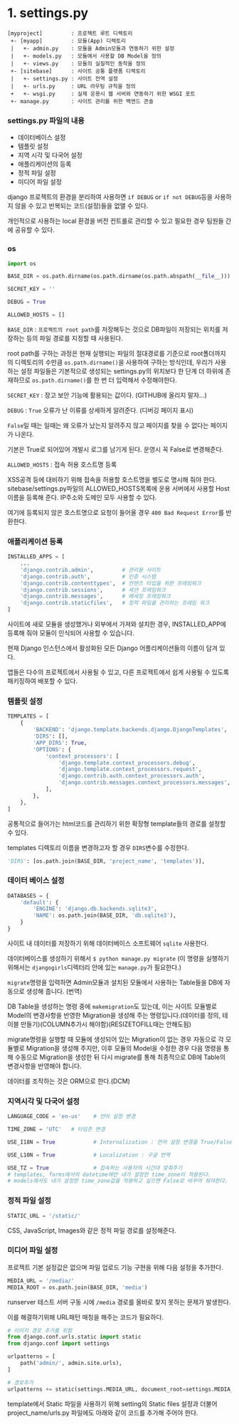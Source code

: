 # 1. settings.py

```
[myproject]         : 프로젝트 루트 디렉토리
 +- [myapp]         : 모듈(App) 디렉토리
 |   +- admin.py    : 모듈을 Admin모듈과 연동하기 위한 설정
 |   +- models.py   : 모듈에서 사용할 DB Model을 정의
 |   +- views.py    : 모듈의 실질적인 동작을 정의
 +- [sitebase]      : 사이트 공통 플랫폼 디렉토리
 |   +- settings.py : 사이트 전역 설정
 |   +- urls.py     : URL 라우팅 규칙을 정의
 +   +- wsgi.py     : 실제 운용시 웹 서버와 연동하기 위한 WSGI 포트
 +- manage.py       : 사이트 관리를 위한 백엔드 콘솔
```



### settings.py 파일의 내용

- 데이터베이스 설정
- 템플릿 설정
- 지역 시각 및 다국어 설정
- 애플리케이션의 등록
- 정적 파일 설정
- 미디어 파일 설정

django 프로젝트의 환경을 분리하여 사용하면 `if DEBUG` or `if not DEBUG`등을 사용하지 않을 수 있고 반복되는 코드(설정)들을 없앨 수 있다.

개인적으로 사용하는 local 환경을 버전 컨트롤로 관리할 수 있고 필요한 경우 팀원들 간에 공유할 수 있다.



### os

```python
import os

BASE_DIR = os.path.dirname(os.path.dirname(os.path.abspath(__file__)))

SECRET_KEY = ''

DEBUG = True

ALLOWED_HOSTS = []
```

`BASE_DIR` : `프로젝트의 root path`를 저장해두는 것으로 DB파일이 저장되는 위치를 저장하는 등의 파일 경로를 지정할 때 사용된다.

root path를 구하는 과정은 현재 실행되는 파일의 절대경로를 기준으로 root폴더까지의 디렉토리의 수만큼 `os.path.dirname()`을 사용하여 구하는 방식인데, 우리가 사용하는 설정 파일들은 기본적으로 생성되는 settings.py의 위치보다 한 단계 더 하위에 존재하므로 `os.path.dirname()`를 한 번 더 입력해서 수정해야한다.



`SECRET_KEY` : 장고 보안 기능에 활용되는 값이다. (GITHUB에 올리지 말자...)



`DEBUG` : `True` 오류가 난 이류를 상세하게 알려준다. (디버깅 페이지 표시)

`False`일 때는 일때는 왜 오류가 났는지 알려주지 않고 페이지를 찾을 수 없다는 페이지가 나온다.

기본은 True로 되어있어 개발시 로그를 남기게 된다. 운영시 꼭 False로 변경해준다.



`ALLOWED_HOSTS` : 접속 허용 호스트명 등록

XSS공격 등에 대비하기 위해 접속을 허용할 호스트명을 별도로 명시해 줘야 한다. sitebase/settings.py파일의 ALLOWED_HOSTS목록에 운용 서버에서 사용할 Host이름을 등록해 준다. IP주소와 도메인 모두 사용할 수 있다.

여기에 등록되지 않은 호스트명으로 요청이 들어올 경우 `400 Bad Request Error`를 반환한다.





### 애플리케이션 등록

```python
INSTALLED_APPS = [
    ...
    'django.contrib.admin',         # 관리용 사이트
    'django.contrib.auth',          # 인증 시스템
    'django.contrib.contenttypes',  # 컨텐츠 타입을 위한 프레임워크
    'django.contrib.sessions',      # 세션 프레임워크
    'django.contrib.messages',      # 메세징 프레임워크
    'django.contrib.staticfiles',   # 정적 파일을 관리하는 프레임 워크
]
```

사이트에 새로 모듈을 생성했거나 외부에서 가져와 설치한 경우, INSTALLED_APP에 등록해 줘야 모듈이 인식되어 사용할 수 있습니다.

현재 Django 인스턴스에서 활성화된 모든 Django 어플리케이션들의 이름이 담겨 있다. 

앱들은 다수의 프로젝트에서 사용될 수 있고, 다른 프로젝트에서 쉽게 사용될 수 있도록 패키징하여 배포할 수 있다.



### 템플릿 설정

```python
TEMPLATES = [
    {
        'BACKEND': 'django.template.backends.django.DjangoTemplates',
        'DIRS': [],
        'APP_DIRS': True,
        'OPTIONS': {
            'context_processors': [
                'django.template.context_processors.debug',
                'django.template.context_processors.request',
                'django.contrib.auth.context_processors.auth',
                'django.contrib.messages.context_processors.messages',
            ],
        },
    },
]
```

공통적으로 들어가는 html코드를 관리하기 위한 확장형 template들의 경로를 설정할 수 있다.

templates 디렉토리 이름을 변경하고자 할 경우 `DIRS`변수를 수정한다.

```PYTHON
'DIRS': [os.path.join(BASE_DIR, 'project_name', 'templates')],
```





### 데이터 베이스 설정

```python
DATABASES = {
    'default': {
        'ENGINE': 'django.db.backends.sqlite3',
        'NAME': os.path.join(BASE_DIR, 'db.sqlite3'),
    }
}
```

사이트 내 데이터를 저장하기 위해 데이터베이스 소프트웨어 `sqlite` 사용한다.

데이터베이스를 생성하기 위해서  `$ python manage.py migrate` (이 명령을 실행하기 위해서는 `djangogirls`디렉터리 안에 있는 `manage.py`가 필요한다.)

`migrate`명령을 입력하면 Admin모듈과 설치된 모듈에서 사용하는 Table들을 DB에 자동으로 생성해 줍니다. (번역)

DB Table을 생성하는 명령 중에 `makemigration`도 있는데, 이는 사이트 모듈별로 Model의 변경사항을 반영한 Migration을 생성해 주는 명령입니다.(데이터를 정의, 테이블 만들기)(COLUMN추가시 해야함)(RESIZETOFILL때는 안해도됨)

migrate명령을 실행할 때 모듈에 생성되어 있는 Migration이 없는 경우 자동으로 각 모듈별로 Migration을 생성해 주지만, 이후 모듈의 Model을 수정한 경우 다음 명령을 통해 수동으로 Migration을 생성한 뒤 다시 migrate를 통해 최종적으로 DB에 Table의 변경사항을 반영해야 합니다.

데이터를 조작하는 것은 ORM으로 한다.(DCM)



### 지역시각 및 다국어 설정

```python
LANGUAGE_CODE = 'en-us'    # 언어 설정 변경

TIME_ZONE = 'UTC'   # 타임존 변경

USE_I18N = True            # Internalization : 언어 설정 변경을 True/False

USE_L10N = True            # Localization : 구글 번역

USE_TZ = True              # 접속하는 사용자의 시간대 맞춰주기
# templates, forms에서의 datetime에만 내가 설정한 time_zone이 적용된다.
# models에서도 내가 설정한 time_zone값을 적용하고 싶으면 False로 바꾸어 줘야한다.
```



### 정적 파일 설정

```python
STATIC_URL = '/static/'
```

CSS, JavaScript, Images와 같은 정적 파일 경로를 설정해준다.







### 미디어 파일 설정

프로젝트 기본 설정값은 없으며 파일 업로드 기능 구현을 위해 다음 설정을 추가한다.

```python
MEDIA_URL = '/media/'
MEDIA_ROOT = os.path.join(BASE_DIR, 'media')
```

runserver 테스트 서버 구동 시에 `/media` 경로를 올바로 찾지 못하는 문제가 발생한다.

이를 해결하기위해 URL패턴 매칭을 해주는 코드가 필요하다.

```python
# 이미지 경로 추가를 위함
from django.conf.urls.static import static
from django.conf import settings

urlpatterns = [
    path('admin/', admin.site.urls),
]

# 경로추가
urlpatterns += static(settings.MEDIA_URL, document_root=settings.MEDIA_ROOT)
```

template에서 Static 파일을 사용하기 위해 setting의 Static files 설정과 더불어 project_name/urls.py 파일에도 아래와 같이 코드를 추가해 주어야 한다. 

